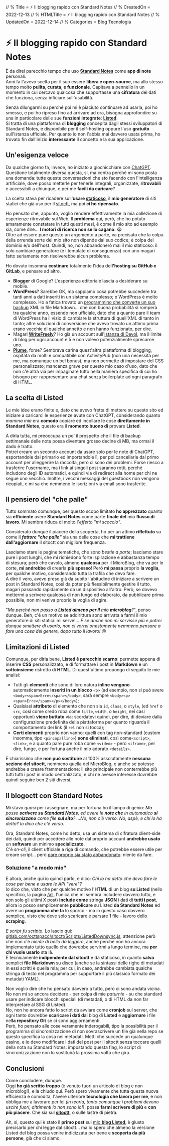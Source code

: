 // % Title = ⚡️ Il blogging rapido con Standard Notes
// % CreatedOn = 2022-12-13
// % HTMLTitle = <span class="twa twa-⚡️"><span>⚡️</span></span> Il blogging rapido con Standard Notes
// % UpdatedOn = 2022-12-14
// % Categories = Blog Tecnologia

# <span class="twa twa-⚡️"><span>⚡️</span></span> Il blogging rapido con Standard Notes

<p>È da direi parecchio tempo che uso <strong><a href="https://standardnotes.com" rel="noopener nofollow" target="_blank">Standard Notes</a></strong> come <strong>app di note</strong> personali.<br>
Anni fa l'avevo scelta per il suo essere <strong>libera e open-source</strong>, ma allo stesso tempo molto <strong>pulita, curata, e funzionale</strong>. Capitava a pennello in un momento in cui cercavo qualcosa che supportasse una <strong>cifratura</strong> dei dati che funziona, senza inficiare sull'usabilità.</p>

<p>Senza dilungarmi su perché poi mi è piaciuto continuare ad usarla, poi ho smesso, e poi ho ripreso fino ad arrivare ad ora, bisogna approfondire su una in particolare delle sue <strong>funzioni integrate</strong>: <strong><a href="https://listed.to">Listed</a></strong>.<br>
Si tratta di una piattaforma di <strong>blogging</strong> concepita dagli stessi sviluppatori di Standard Notes, e disponibile per il self-hosting oppure l'uso <strong>gratuito</strong> sull'istanza ufficiale. Per quanto io non l'abbia mai davvero usata prima, ho trovato fin dall'inizio <strong>interessante</strong> il concetto e la sua applicazione.</p>

## Un'esigenza veloce

<p>Da qualche giorno fa, invece, ho iniziato a giochicchiare con <a href="https://listed.to/@ChatGPT_Experiences">ChatGPT</a>. Questione totalmente diversa questa, si, ma centra perché mi sono posta una domanda: tutte queste conversazioni che sto facendo con l'intelligenza artificiale, dove posso metterle per tenerle integrali, organizzate, <strong>ritrovabili</strong> e accessibili a chiunque, e per me <strong>facili da caricare</strong>?</p>

<p>La scelta stava per ricadere sull'<strong>usare <a href="https://gitlab.com/octtspacc/staticoso" rel="noopener nofollow" target="_blank">staticoso</a></strong>, il <strong>mio generatore</strong> di siti statici che già uso per il <a href="https://sitoctt.octt.eu.org" rel="noopener nofollow" target="_blank">sitoctt</a>, ma poi <strong>ci ho ripensato</strong>.</p>

<p>Ho pensato che, appunto, voglio rendere effettivamente la mia collezione di esperienze ritrovabile sul Web. Il <strong>problema</strong> qui, però, che ho potuto amaramente constatare in tutti questi mesi, è come il mio sito ad esempio sia, come dire... <strong>I motori di ricerca non se lo cagano</strong>. 😭<br>
Oltre ad essere pure questo un argomento a parte, va precisato che la colpa della orrenda sorte del mio sito non dipende dal suo codice; è colpa del dominio e/o dell'host. Quindi, no, non abbandonerò mai il mio staticoso: il solo cambiare generatore (e i template di conseguenza) con uno magari fatto seriamente non risolverebbe alcun problema.</p>

<p>Ho dovuto insomma <strong>cestinare</strong> totalmente l'idea del<strong>l'hosting su GitHub e GitLab</strong>, e pensare ad altro.</p>

<ul>
<li><strong>Blogger</strong> di Google? L'esperienza editoriale lascia a desiderare su mobile.</li>
<li><strong>WordPress</strong>? Sarebbe OK, ma sappiamo cosa potrebbe succedere tra tanti anni a dati inseriti in un sistema complesso; e WordPress è molto complesso. Ho a fatica trovato un <a href="https://github.com/lonekorean/wordpress-export-to-markdown" rel="noopener nofollow" target="_blank">programmino che converte un suo backup</a> XML in file Markdown... che con buona probabilità si romperà tra qualche anno, essendo non ufficiale, dato che a quanto pare il team di WordPress ha il vizio di cambiare la struttura di quell'XML di tanto in tanto; altre soluzioni di conversione che avevo trovato un attimo prima erano vecchie di qualche annetto e non hanno funzionato, per dire.</li>
<li>Magari <strong><a href="https://writefreely.org" rel="noopener nofollow" target="_blank">WriteFreely</a></strong>? Ho già un account sull'<a href="https://noblogo.org" rel="noopener nofollow" target="_blank">istanza di Devol</a>, ma il limite di blog per ogni account è 5 e non volevo potenzialmente sprecarne uno.</li>
<li><strong><a href="https://joinplu.me" rel="noopener nofollow" target="_blank">Plume</a></strong>, forse? Sembrava carina quest'altra piattaforma di blogging, ospitata da molti e compatibile con ActivityPub (non una necessità per me, ma comunque un bel bonus), ma non permette di impostare del CSS personalizzato; mancanza grave per questo mio caso d'uso, dato che non c'è altra via per impaginare tutto nella maniera specifica di cui ho bisogno per rappresentare una chat senza boilerplate ad ogni paragrafo di HTML.</li>
</ul>

## La scelta di Listed

<p>Le mie idee erano finite e, dato che avevo fretta di mettere su questo sito ed iniziare a caricarci le esperienze avute con ChatGPT, considerando quanto <em>mamma mia</em> era <strong>comodo</strong> copiare ed incollare le cose <strong>direttamente in Standard Notes</strong>, questo era il <strong>momento buono di</strong> provare <strong>Listed</strong>.</p>

<p>A dirla tutta, mi preoccupa un po' il prospetto che il file di backup settimanale delle note possa diventare grosso decine di MB, ma ormai il dado è tratto.<br>
Potrei creare un secondo account da usare solo per le note di ChatGPT, esportandole dal primario ed importandole lì, per poi cancellarle dal primo account per alleggerire la raccolta, però ci sono dei problemi. Forse riesco a trasferire l'username, ma i link ai singoli post saranno rotti, perché includono degli ID automatici, e quindi via di redirect alla home per chi ne segue uno vecchio. Inoltre, i vecchi messaggi del guestbook non vengono ricopiati, e mi sa che nemmeno le iscrizioni via email sono trasferite.</p>



## Il pensiero del "che palle"

<p>Tutto sommato comunque, per questo scopo limitato <strong>ho apprezzato</strong> quanto sia <strong>efficiente</strong> avere <strong>Standard Notes</strong> come parte <strong>finale del</strong> mio <strong>flusso di lavoro</strong>. Mi sembra riduca di molto l'<em>effetto "mi scoccio"</em>.</p>

<p>Considerato dunque il piacere della scoperta, ho per un attimo <strong>riflettuto</strong> su come il <strong><em>fattore "che palle"</em></strong> sia una delle cose che <strong>mi trattiene dall'aggiornare</strong> il sitoctt con migliore frequenza.</p>

<p>Lasciamo stare le pagine tematiche, che sono <em>bestie a parte</em>; lasciamo stare pure i post lunghi, che mi richiedono forte ispirazione e abbastanza tempo di stesura; però che cavolo, almeno <strong>qualcosa</strong> per il MicroBlog, che va per le corte, <strong>mi andrebbe</strong> di crearla <strong>più spesso</strong>! Però <strong>mi passa</strong> proprio <strong>la voglia</strong>, per qualche motivo, considerando tutta la trafila che devo fare.<br>
A dire il vero, avevo preso già da subito l'abitudine di iniziare a scrivere un post in Standard Notes, così da poter più flessibilmente gestire il tutto, magari passando rapidamente da un dispositivo all'altro. Però, se dovevo mettermi a scrivere qualcosa di non lungo ed elaborato, da pubblicare prima possibile, non mi veniva proprio la voglia di agire.</p>

<p>"<em>Ma perché non passo a <strong>Listed almeno per il</strong> mio <strong>microblog</strong>?</em>", penso dunque. Beh, c'è un motivo se addirittura sono arrivata a farmi il mio generatore di siti statici: mi serve!... <em>E se anche non mi servisse più e potrei dunque smettere di usarlo, non ci vorrei onestamente nemmeno pensare a fare una cosa del genere, dopo tutto il lavoro!</em> 😖</p>

## Limitazioni di Listed

<p>Comunque, per dirla bene, <strong>Listed è parecchio scarno</strong>: permette appena di inserire <strong>CSS</strong> personalizzato, e di formattare i post in <strong>Markdown</strong> e un <strong>sottoinsieme</strong> ristretto di <strong>HTML</strong>. Di quest'ultimo propongo di seguito le mie analisi:</p>

<ul>
<li>Tutti gli <strong>elementi</strong> che sono di loro natura <strong>inline vengono</strong> automaticamente <strong>inseriti in un blocco</strong> <code class="prettyprint">&lt;p&gt;</code> (ad esempio, non si può avere <code class="prettyprint">&lt;body&gt;&lt;span&gt;Erre&lt;/span&gt;&lt;/body&gt;</code>, sarà sempre <code class="prettyprint">&lt;body&gt;&lt;p&gt;&lt;span&gt;Erre&lt;/span&gt;&lt;/p&gt;&lt;/body&gt;</code>);</li>
<li>Qualsiasi <strong>attributo</strong> di elemento che non sia <code class="prettyprint">id</code>, <code class="prettyprint">class</code>, o <code class="prettyprint">style</code>, (ed <code class="prettyprint">href</code> o <code class="prettyprint">src</code>, così come credo roba come <code class="prettyprint">title</code>, <code class="prettyprint">width</code>, o <code class="prettyprint">height</code>, nei casi opportuni) <strong>viene buttato</strong> via: scordatevi quindi, per dire, di deviare dalla configurazione predefinita della piattaforma per quanto riguarda il comportamento dei link (il <code class="prettyprint">rel</code> non si tocca);</li>
<li><strong>Certi elementi</strong> proprio non vanno: quelli con tag non-standard (custom insomma, tipo <code class="prettyprint">&lt;pincopallino&gt;</code>) <strong>sono eliminati</strong>, così come<code class="prettyprint">&lt;script&gt;</code>, <code class="prettyprint">&lt;link&gt;</code>, e a quanto pare pure roba come <code class="prettyprint">&lt;video&gt;</code> - però <code class="prettyprint">&lt;iframe&gt;</code>, per dire, funge, e per fortuna anche il mio adorato <code class="prettyprint">&lt;details&gt;</code>.</li>
</ul>

<p>È chiarissimo che <strong>non può sostituire</strong> al 100% assolutamente <strong>nessuna sezione del sitoctt</strong>, nemmeno quella del MicroBlog, e anche se potesse andrebbe a creare frammentazione: il sito principale non conterrebbe più tutti tutti i post in modo centralizzato, e chi ne avesse interesse dovrebbe quindi seguire ben 2 siti diversi.</p>

## Il blogoctt con Standard Notes

<p>Mi stavo <em>quasi</em> per rassegnare, ma per fortuna ho il lampo di genio: <em>Ma posso <strong>scrivere su Standard Notes</strong>, ed avere le <strong>note che</strong> in automatico <strong>si sincronizzano</strong> come file <strong>sul sito</strong>? ...No, non c'è verso. No, aspè, e chi lo ha detto? Io dico che c'è verso.</em></p>

<p>Ora, Standard Notes, come ho detto, usa un sistema di cifratura client-side dei dati, quindi per accedere alle note dal proprio account <strong>andrebbe usato</strong> un <strong>software</strong> un minimo <strong>specializzato</strong>.<br>
C'è <em>sn-cli</em>, il client ufficiale a riga di comando, che potrebbe essere utile per creare script... però <a href="https://github.com/jonhadfield/sn-cli/issues/33" rel="noopener nofollow" target="_blank">pare proprio sia stato abbandonato</a>: niente da fare.</p>

### Soluzione "a modo mio"

<p>E allora, anche qui io quindi parlo, e dico: <em>Chi lo ha detto che devo fare le cose per bene e usare le API "vere"?</em><br>
Io dico che, visto che per qualche motivo l'<strong>HTML</strong> di un blog <strong>su Listed</strong> (nello specifico, la pagina <a href="https://listed.to/@u8/all">/all</a>, l'unica che mi sembra includere davvero tutto, e non solo gli ultimi X post) <strong>include come</strong> stringa <strong>JSON</strong> i dati di <strong>tutti i post</strong>, allora io posso semplicemente <strong>pubblicare</strong> su Listed <strong>da Standard Notes</strong> ed avere un <strong>programma che fa</strong> lo sporco - ma in questo caso davvero semplice, visto che deve solo scaricare e parsare 1 file - lavoro dello <strong>scraping</strong>.</p>

<p><em>E script fu scripto.</em> Lo lascio qui: <a href="https://gitlab.com/octtspacc/sitoctt/-/blob/main/Scripts/ListedDownsync.js" rel="noopener nofollow" target="_blank">gitlab.com/octtspacc/sitoctt/Scripts/ListedDownsync.js</a>; attenzione però che non c'è <em>niente di bello da leggere</em>, anche perché non ho ancora implementato tutto quello che dovrebbe servirmi a lungo termine, ma <strong>per chi vuole usarlo</strong> sta là.<br>
È tecnicamente <strong>indipendente dal sitoctt</strong> e da staticoso, in quanto <strong>salva</strong> semplici <strong>file Markdown</strong> su disco (anche se la sintassi delle righe di metadati in essi scritti è quella mia; per cui, in caso, andrebbe cambiata qualche stringa di testo nel programma per supportare il più classico formato dei metadati YAML).</p>

<p>Non voglio dire che ho pensato davvero a tutto, però ci sono andata vicina.<br>
No non mi so ancora decidere - per colpa di mie <em>paturnie</em> - su che standard usare per indicare blocchi speciali (di metadati, o di HTML da non far interpretare al SSG di Listed).<br>
No, non ho ancora fatto lo script da avviare come <strong>cronjob</strong> sul server, che ogni tanto dovrebbe <strong>scaricare i dati da</strong>l blog di <strong>Listed</strong> e <strong>aggiornare</strong> i file nel<strong>la repository Git</strong> se ci sono aggiornamenti.<br>
Però, ho pensato alle cose veramente inderogabili, tipo la possibilità per il programma di sincronizzazione di non sovrascrivere un file già nella repo se questo specifica la cosa nei metadati. Metti che succede un qualunque casino, e io devo modificare i dati del post per il sitoctt senza toccare quelli della nota su Standard Notes: impostando questa flag, lo script di sincronizzazione non lo sostituirà la prossima volta che gira.</p>

## Conclusioni

<p>Come concludere, dunque.<br>
Oggi <strong>ho già scritto troppo</strong> (è venuto fuori un articolo di blog e non microblog!), e la chiudo qui. Però spero vivamente che tutta questa nuova efficienza e comodità, l'avere ulteriore <strong>tecnologia che lavora per me</strong>, e non obbliga me a lavorare per lei <em>(in teoria, tanto comunque i problemi devono uscire fuori, altrimenti io non sono io!)</em>, possa <strong>farmi scrivere di più</strong> e <strong>con più piacere</strong>. Che sia sul <strong><a href="https://sitoctt.octt.eu.org" rel="noopener nofollow" target="_blank">sitoctt</a></strong>, o sulle lastre di pietra.</p>

<p>Ah, si, questo qui è stato il <strong>primo post</strong> sul <a href="https://listed.to/@u8">mio <strong>blog Listed</strong></a>, è giusto precisarlo per chi legge dal sitoctt... ma io spero che almeno la versione Listed del blog possa venire indicizzata per bene e <strong>scoperta da più persone</strong>, già che ci siamo.</p>
